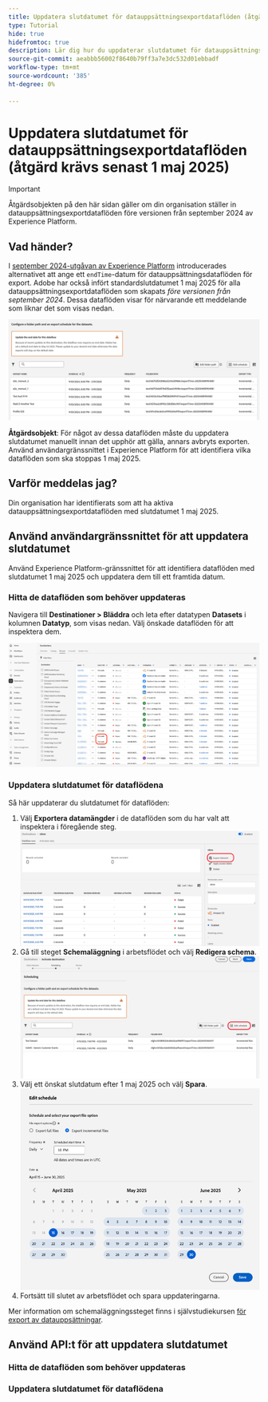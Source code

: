 ```yaml
---
title: Uppdatera slutdatumet för datauppsättningsexportdataflöden (åtgärd krävs senast 1 maj 2025)
type: Tutorial
hide: true
hidefromtoc: true
description: Lär dig hur du uppdaterar slutdatumet för datauppsättningsexportdataflöden med det aktuella slutdatumet den 1 maj 2025.
source-git-commit: aeabbb56002f8640b79ff3a7e3dc532d01ebbadf
workflow-type: tm+mt
source-wordcount: '385'
ht-degree: 0%

---
```



# Uppdatera slutdatumet för datauppsättningsexportdataflöden (åtgärd krävs senast 1 maj 2025)

>[!IMPORTANT]
>
>Åtgärdsobjekten på den här sidan gäller om din organisation ställer in datauppsättningsexportdataflöden före versionen från september 2024 av Experience Platform.

## Vad händer?

I [september 2024-utgåvan av Experience Platform](/help/release-notes/latest/latest.md#destinations) introducerades alternativet att ange ett `endTime`-datum för datauppsättningsdataflöden för export. Adobe har också infört standardslutdatumet 1 maj 2025 för alla datauppsättningsexportdataflöden som skapats *före versionen från september 2024*. Dessa dataflöden visar för närvarande ett meddelande som liknar det som visas nedan.

![Gränssnittsmeddelanden om att slutdatumet för exportdatauppsättningens dataflöde behöver uppdateras.](/help/destinations/assets/ui/export-datasets/update-end-date.png)

**Åtgärdsobjekt**: För något av dessa dataflöden måste du uppdatera slutdatumet manuellt innan det upphör att gälla, annars avbryts exporten. Använd användargränssnittet i Experience Platform för att identifiera vilka dataflöden som ska stoppas 1 maj 2025.

## Varför meddelas jag?

Din organisation har identifierats som att ha aktiva datauppsättningsexportdataflöden med slutdatumet 1 maj 2025.

## Använd användargränssnittet för att uppdatera slutdatumet

Använd Experience Platform-gränssnittet för att identifiera dataflöden med slutdatumet 1 maj 2025 och uppdatera dem till ett framtida datum.

### Hitta de dataflöden som behöver uppdateras

Navigera till **Destinationer > Bläddra** och leta efter datatypen **Datasets** i kolumnen **Datatyp**, som visas nedan. Välj önskade dataflöden för att inspektera dem.

![Datauppsättningsexportfält är markerade på fliken Bläddra.](/help/destinations/assets/ui/export-datasets/view-dataset-dataflows.png)

### Uppdatera slutdatumet för dataflödena

Så här uppdaterar du slutdatumet för dataflöden:

1. Välj **Exportera datamängder** i de dataflöden som du har valt att inspektera i föregående steg.
   ![Kontrollen Exportera datauppsättningar är markerad på fliken Bläddra.](/help/destinations/assets/ui/export-datasets/export-datasets-control-highlighted.png)
2. Gå till steget **Schemaläggning** i arbetsflödet och välj **Redigera schema**.
   ![Redigera schemakontroll markerad i schemaläggningssteget.](/help/destinations/assets/ui/export-datasets/edit-schedule-control-highlighted.png)
3. Välj ett önskat slutdatum efter 1 maj 2025 och välj **Spara**.
   ![Välj slutdatumkontroll markerat i schemaläggningssteget.](/help/destinations/assets/ui/export-datasets/select-end-date.png)
4. Fortsätt till slutet av arbetsflödet och spara uppdateringarna.

Mer information om schemaläggningssteget finns i självstudiekursen [för export av datauppsättningar](/help/destinations/api/export-datasets.md#scheduling).

## Använd API:t för att uppdatera slutdatumet

### Hitta de dataflöden som behöver uppdateras

### Uppdatera slutdatumet för dataflödena
